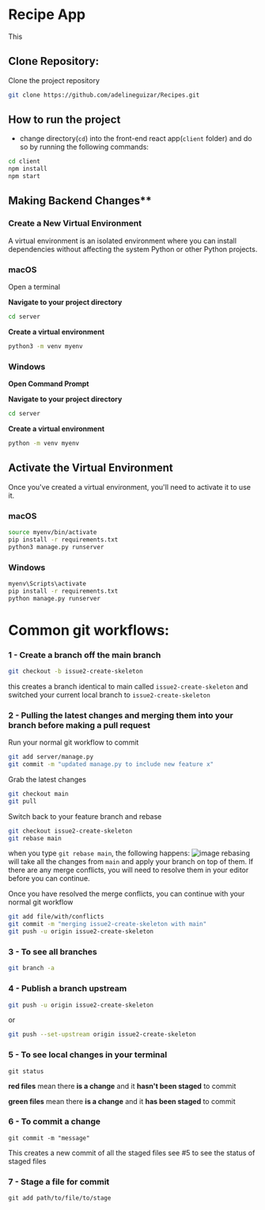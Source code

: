 
# Recipe App
This
## Clone Repository: 
Clone the project repository
```bash
git clone https://github.com/adelineguizar/Recipes.git
```

## How to run the project
- change directory(`cd`) into the front-end react app(`client` folder) and do so by running the following commands:
```bash
cd client
npm install
npm start
```
## Making Backend Changes**
### Create a New Virtual Environment

A virtual environment is an isolated environment where you can install dependencies without affecting the system Python or other Python projects.

### macOS

Open a terminal

**Navigate to your project directory**
```bash
cd server
```

**Create a virtual environment**
```bash
python3 -m venv myenv
```

### Windows

**Open Command Prompt**

**Navigate to your project directory**
```cmd
cd server
```

**Create a virtual environment**
```cmd
python -m venv myenv
```

## Activate the Virtual Environment

Once you've created a virtual environment, you'll need to activate it to use it.

### macOS
```bash
source myenv/bin/activate
pip install -r requirements.txt
python3 manage.py runserver
```
### Windows
```cmd
myenv\Scripts\activate
pip install -r requirements.txt
python manage.py runserver
```


# Common git workflows:

### 1 - Create a branch off the main branch
```bash
git checkout -b issue2-create-skeleton
```    
this creates a branch identical to main called `issue2-create-skeleton` and switched your current local branch to `issue2-create-skeleton`


### 2 - Pulling the latest changes and merging them into your branch before making a pull request
Run your normal git workflow to commit
```bash
git add server/manage.py 
git commit -m "updated manage.py to include new feature x"
```

Grab the latest changes
```bash
git checkout main
git pull
```

Switch back to your feature branch and rebase

```bash
git checkout issue2-create-skeleton
git rebase main
```
when you type `git rebase main`, the following happens:
![image](https://wac-cdn.atlassian.com/dam/jcr:4e576671-1b7f-43db-afb5-cf8db8df8e4a/01%20What%20is%20git%20rebase.svg?cdnVersion=1234)
rebasing will take all the changes from `main` and apply your branch on top of them. If there are any merge conflicts, you will need to resolve them in your editor before you can continue.
    
Once you have resolved the merge conflicts, you can continue with your normal git workflow
```bash
git add file/with/conflicts 
git commit -m "merging issue2-create-skeleton with main"
git push -u origin issue2-create-skeleton
```
    
### 3 - To see all branches
```bash
git branch -a
```

### 4 - Publish a branch upstream
```bash
git push -u origin issue2-create-skeleton
```

or 

```bash
git push --set-upstream origin issue2-create-skeleton
```

### 5 - To see local changes in your terminal
`git status`

**red files** mean there **is a change** and it **hasn't been staged** to commit

**green files** mean there **is a change** and it **has been staged** to commit

### 6 - To commit a change
`git commit -m "message"`

This creates a new commit of all the staged files see #5 to see the status of staged files

### 7 - Stage a file for commit
`git add path/to/file/to/stage`